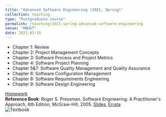 ```yaml
---
title: "Advanced Software Engineering (2021, Spring)"
collection: teaching
type: "Postgraduate course"
permalink: /teaching/2021-spring-advanced-software-engineering
venue: "HNUST"
date: 2021-03-10
---
```

* Chapter 1: Review
* Chapter 2: Project Management Concepts
* Chapter 3: Software Process and Project Metrics
* Chapter 4: Software Project Planning
* Chapter 5&7: Software Quality Management and Quality Assurance
* Chapter 6: Software Configuration Management
* Chapter 8: Software Requirements Engineering
* Chapter 9: Software Design Engineering


[Homework](https://github.com/guoshengkang/guoshengkang.github.io/blob/master/_teaching/2021-spring-advanced-software-engineering-HW.md)  
**Reference Book**: Roger S. Pressman. Software Engineering: A Practitioner's Approach, 6th Edition, McGraw-Hill, 2005. [Slides](https://pan.baidu.com/s/1URrasLAXnU60C2fp4kPsEw), [Errata](https://github.com/guoshengkang/guoshengkang.github.io/blob/master/_teaching/errors-in-discrete-mathematical-structures.md)   
![Textbook](http://guoshengkang.github.io/files/2021-spring-advanced-software-engineering-教材封面.jpg)